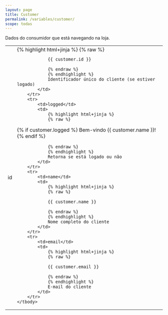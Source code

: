 ```yaml
---
layout: page
title: Customer
permalink: /variables/customer/
scope: todas
---
```


Dados do consumidor que está navegando na loja.

<table>
    <tbody>
        <tr>
            <td>id</td>
            <td>
                {% highlight html+jinja %}
                {% raw %}

                {{ customer.id }}

                {% endraw %}
                {% endhighlight %}
                Identificador único do cliente (se estiver logado)
            </td>
        </tr>
        <tr>
            <td>logged</td>
            <td>
                {% highlight html+jinja %}
                {% raw %}
                                
{% if customer.logged %}
    Bem-vindo {{ customer.name }}!
{% endif %}

                {% endraw %}
                {% endhighlight %}
                Retorna se está logado ou não
            </td>
        </tr>
        <tr>
            <td>name</td>
            <td>
                {% highlight html+jinja %}
                {% raw %}

                {{ customer.name }}

                {% endraw %}
                {% endhighlight %}
                Nome completo do cliente
            </td>
        </tr>
        <tr>
            <td>email</td>
            <td>
                {% highlight html+jinja %}
                {% raw %}

                {{ customer.email }}

                {% endraw %}
                {% endhighlight %}
                E-mail do cliente
            </td>
        </tr>
    </tbody>
</table>